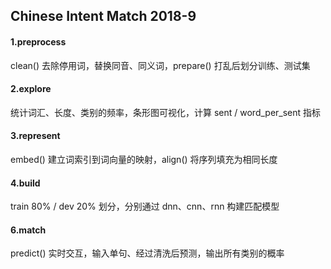 ## Chinese Intent Match 2018-9

#### 1.preprocess

clean() 去除停用词，替换同音、同义词，prepare() 打乱后划分训练、测试集

#### 2.explore

统计词汇、长度、类别的频率，条形图可视化，计算 sent / word_per_sent 指标

#### 3.represent

embed() 建立词索引到词向量的映射，align() 将序列填充为相同长度

#### 4.build

train 80% / dev 20% 划分，分别通过 dnn、cnn、rnn 构建匹配模型

#### 6.match

predict() 实时交互，输入单句、经过清洗后预测，输出所有类别的概率
